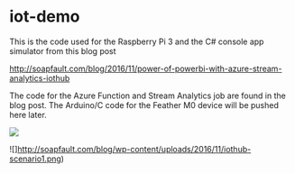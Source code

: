 # iot-demo

This is the code used for the Raspberry Pi 3 and the C# console app simulator from this blog post

http://soapfault.com/blog/2016/11/power-of-powerbi-with-azure-stream-analytics-iothub

The code for the Azure Function and Stream Analytics job are found in the blog post. The Arduino/C code for the Feather M0 device will be pushed here later.

![](http://soapfault.com/blog/wp-content/uploads/2016/11/iothub-scenario1.png)

![]http://soapfault.com/blog/wp-content/uploads/2016/11/iothub-scenario1.png)

